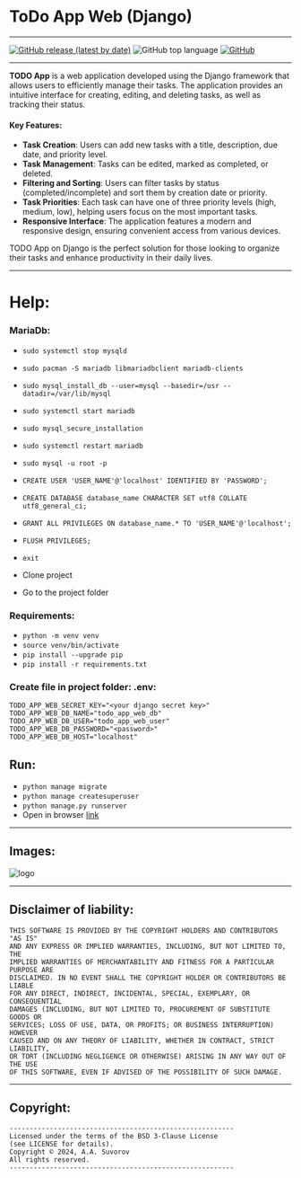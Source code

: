 # ToDo App Web (Django)

---

[![GitHub release (latest by date)](https://img.shields.io/github/v/release/smartlegionlab/todo_app_web_django)](https://github.com/smartlegionlab/todo_app_web_django/)
![GitHub top language](https://img.shields.io/github/languages/top/smartlegionlab/todo_app_web_django)
[![GitHub](https://img.shields.io/github/license/smartlegionlab/todo_app_web_django)](https://github.com/smartlegionlab/todo_app_web_django/blob/master/LICENSE)

---

**TODO App** is a web application developed using the Django framework that allows users to efficiently manage their tasks. The application provides an intuitive interface for creating, editing, and deleting tasks, as well as tracking their status.

#### Key Features:

- **Task Creation**: Users can add new tasks with a title, description, due date, and priority level.
- **Task Management**: Tasks can be edited, marked as completed, or deleted.
- **Filtering and Sorting**: Users can filter tasks by status (completed/incomplete) and sort them by creation date or priority.
- **Task Priorities**: Each task can have one of three priority levels (high, medium, low), helping users focus on the most important tasks.
- **Responsive Interface**: The application features a modern and responsive design, ensuring convenient access from various devices.

TODO App on Django is the perfect solution for those looking to organize their tasks and enhance productivity in their daily lives.

---

# Help:

### MariaDb:

- `sudo systemctl stop mysqld`
- `sudo pacman -S mariadb libmariadbclient mariadb-clients`
- `sudo mysql_install_db --user=mysql --basedir=/usr --datadir=/var/lib/mysql`
- `sudo systemctl start mariadb`
- `sudo mysql_secure_installation`
- `sudo systemctl restart mariadb`
- `sudo mysql -u root -p`

- `CREATE USER 'USER_NAME'@'localhost' IDENTIFIED BY 'PASSWORD';`
- `CREATE DATABASE database_name CHARACTER SET utf8 COLLATE utf8_general_ci;`
- `GRANT ALL PRIVILEGES ON database_name.* TO 'USER_NAME'@'localhost';`
- `FLUSH PRIVILEGES;`
- `exit`



- Clone project
- Go to the project folder

### Requirements:

- `python -m venv venv`
- `source venv/bin/activate`
- `pip install --upgrade pip`
- `pip install -r requirements.txt`


### Create file in project folder: .env:

```env
TODO_APP_WEB_SECRET_KEY="<your django secret key>"
TODO_APP_WEB_DB_NAME="todo_app_web_db"
TODO_APP_WEB_DB_USER="todo_app_web_user"
TODO_APP_WEB_DB_PASSWORD="<password>"
TODO_APP_WEB_DB_HOST="localhost"
```


## Run:

- `python manage migrate`
- `python manage createsuperuser`
- `python manage.py runserver`
- Open in browser [link](http://127.0.0.1:8000)

---

## Images:

![logo](https://github.com/smartlegionlab/todo_app_web_django/raw/master/data/images/logo.png)

---

## Disclaimer of liability:

    THIS SOFTWARE IS PROVIDED BY THE COPYRIGHT HOLDERS AND CONTRIBUTORS "AS IS"
    AND ANY EXPRESS OR IMPLIED WARRANTIES, INCLUDING, BUT NOT LIMITED TO, THE
    IMPLIED WARRANTIES OF MERCHANTABILITY AND FITNESS FOR A PARTICULAR PURPOSE ARE
    DISCLAIMED. IN NO EVENT SHALL THE COPYRIGHT HOLDER OR CONTRIBUTORS BE LIABLE
    FOR ANY DIRECT, INDIRECT, INCIDENTAL, SPECIAL, EXEMPLARY, OR CONSEQUENTIAL
    DAMAGES (INCLUDING, BUT NOT LIMITED TO, PROCUREMENT OF SUBSTITUTE GOODS OR
    SERVICES; LOSS OF USE, DATA, OR PROFITS; OR BUSINESS INTERRUPTION) HOWEVER
    CAUSED AND ON ANY THEORY OF LIABILITY, WHETHER IN CONTRACT, STRICT LIABILITY,
    OR TORT (INCLUDING NEGLIGENCE OR OTHERWISE) ARISING IN ANY WAY OUT OF THE USE
    OF THIS SOFTWARE, EVEN IF ADVISED OF THE POSSIBILITY OF SUCH DAMAGE.

***

## Copyright:
    --------------------------------------------------------
    Licensed under the terms of the BSD 3-Clause License
    (see LICENSE for details).
    Copyright © 2024, A.A. Suvorov
    All rights reserved.
    --------------------------------------------------------
